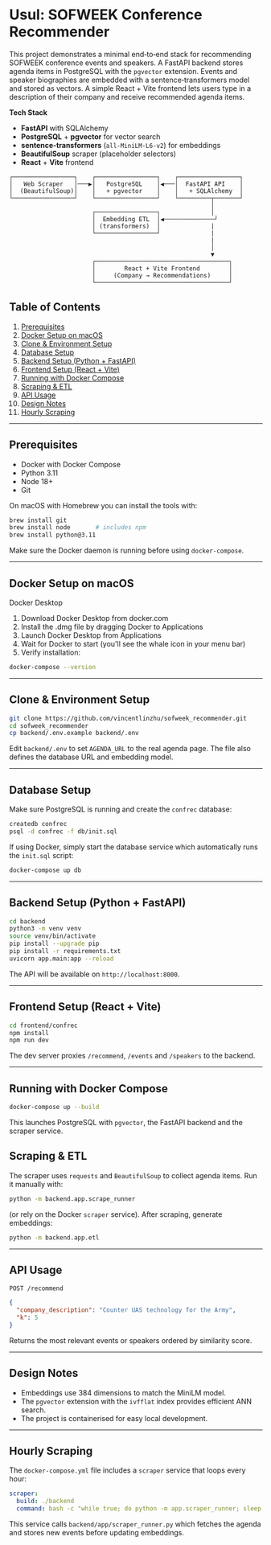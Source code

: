 # Usul: SOFWEEK Conference Recommender

This project demonstrates a minimal end‑to‑end stack for recommending SOFWEEK conference events and speakers. A FastAPI backend stores agenda items in PostgreSQL with the `pgvector` extension. Events and speaker biographies are embedded with a sentence‑transformers model and stored as vectors. A simple React + Vite frontend lets users type in a description of their company and receive recommended agenda items.

**Tech Stack**

- **FastAPI** with SQLAlchemy
- **PostgreSQL** + **pgvector** for vector search
- **sentence-transformers** (`all-MiniLM-L6-v2`) for embeddings
- **BeautifulSoup** scraper (placeholder selectors)
- **React** + **Vite** frontend

```
┌─────────────────┐    ┌─────────────────┐    ┌─────────────────┐
│   Web Scraper   │───▶│   PostgreSQL    │◀───│  FastAPI API    │
│  (BeautifulSoup)│    │   + pgvector    │    │   + SQLAlchemy  │
└─────────────────┘    └─────────────────┘    └─────────┬───────┘
                                                        │
                       ┌─────────────────┐              │
                       │  Embedding ETL  │◀──────────────┘
                       │ (transformers)  │              |
                       └─────────────────┘              |
                                                        |   
                                                        │
                                                        ▼
                       ┌─────────────────────────────────────┐
                       │        React + Vite Frontend        │
                       │     (Company → Recommendations)     │
                       └─────────────────────────────────────┘
```

## Table of Contents
1. [Prerequisites](#prerequisites)
2. [Docker Setup on macOS](#docker-setup-on-macos)
3. [Clone & Environment Setup](#clone--environment-setup)
4. [Database Setup](#database-setup)
5. [Backend Setup (Python + FastAPI)](#backend-setup-python--fastapi)
6. [Frontend Setup (React + Vite)](#frontend-setup-react--vite)
7. [Running with Docker Compose](#running-with-docker-compose)
8. [Scraping & ETL](#scraping--etl)
9. [API Usage](#api-usage)
10. [Design Notes](#design-notes)
11. [Hourly Scraping](#hourly-scraping)

---

## Prerequisites
- Docker with Docker Compose
- Python 3.11
- Node 18+
- Git

On macOS with Homebrew you can install the tools with:
```bash
brew install git
brew install node       # includes npm
brew install python@3.11
```
Make sure the Docker daemon is running before using `docker-compose`.

---

## Docker Setup on macOS
Docker Desktop

1. Download Docker Desktop from docker.com
2. Install the .dmg file by dragging Docker to Applications
3. Launch Docker Desktop from Applications
4. Wait for Docker to start (you'll see the whale icon in your menu bar)
5. Verify installation:
```bash
docker-compose --version
```

---

## Clone & Environment Setup
```bash
git clone https://github.com/vincentlinzhu/sofweek_recommender.git
cd sofweek_recommender
cp backend/.env.example backend/.env
```

Edit `backend/.env` to set `AGENDA_URL` to the real agenda page. The file also defines the database URL and embedding model.

---

## Database Setup

Make sure PostgreSQL is running and create the `confrec` database:

```bash
createdb confrec
psql -d confrec -f db/init.sql
```

If using Docker, simply start the database service which automatically runs the
`init.sql` script:

```bash
docker-compose up db
```

---

## Backend Setup (Python + FastAPI)

```bash
cd backend
python3 -m venv venv
source venv/bin/activate
pip install --upgrade pip
pip install -r requirements.txt
uvicorn app.main:app --reload
```
The API will be available on `http://localhost:8000`.

---

## Frontend Setup (React + Vite)
```bash
cd frontend/confrec
npm install
npm run dev
```
The dev server proxies `/recommend`, `/events` and `/speakers` to the backend.

---

## Running with Docker Compose
```bash
docker-compose up --build
```
This launches PostgreSQL with `pgvector`, the FastAPI backend and the scraper service.

## Scraping & ETL
The scraper uses `requests` and `BeautifulSoup` to collect agenda items. Run it manually with:
```bash
python -m backend.app.scrape_runner
```
(or rely on the Docker `scraper` service). After scraping, generate embeddings:
```bash
python -m backend.app.etl
```

---

## API Usage
`POST /recommend`
```json
{
  "company_description": "Counter UAS technology for the Army",
  "k": 5
}
```

Returns the most relevant events or speakers ordered by similarity score.

---

## Design Notes

- Embeddings use 384 dimensions to match the MiniLM model.
- The `pgvector` extension with the `ivfflat` index provides efficient ANN search.
- The project is containerised for easy local development.

---

## Hourly Scraping

The `docker-compose.yml` file includes a `scraper` service that loops every hour:

```yaml
scraper:
  build: ./backend
  command: bash -c "while true; do python -m app.scraper_runner; sleep 3600; done"
```

This service calls `backend/app/scraper_runner.py` which fetches the agenda and stores new events before updating embeddings.
